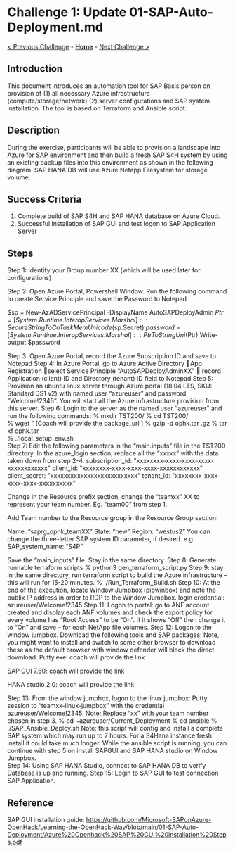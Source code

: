 # Challenge 1: Update 01-SAP-Auto-Deployment.md

[< Previous Challenge](./00-prereqs.md) - **[Home](../README.md)** - [Next Challenge >](./02-acr.md)

## Introduction

This document introduces an automation tool for SAP Basis person on provision of (1) all necessary Azure infrastructure (compute/storage/network) (2) server configurations and SAP system installation. The tool is based on Terraform and Ansible script.

## Description

During the exercise, participants will be able to provision a landscape into Azure for SAP environment and then build a fresh SAP S4H system by using an existing backup files into this environment as shown in the following diagram. SAP HANA DB will use Azure Netapp Filesystem for storage volume. 

## Success Criteria

1.	Complete build of SAP S4H and SAP HANA database on Azure Cloud.
2.	Successful Installation of SAP GUI and test logon to SAP Application Server

## Steps

Step 1: Identify your Group number XX (which will be used later for configurations)

Step 2: Open Azure Portal, Powershell Window. Run the following command to create Service Principle and save the Password to Notepad

$sp = New-AzADServicePrincipal -DisplayName AutoSAPDeployAdmin
$Ptr = [System.Runtime.InteropServices.Marshal]::SecureStringToCoTaskMemUnicode($sp.Secret)
$password = [System.Runtime.InteropServices.Marshal]::PtrToStringUni($Ptr)
Write-output $password

Step 3: Open Azure Portal, record the Azure Subscription ID and save to Notepad
Step 4: In Azure Portal, go to Azure Active Directory App Registration select Service Principle “AutoSAPDeployAdminXX”  record Application (client) ID and Directory (tenant) ID field to Notepad
Step 5: Provision an ubuntu linux server through Azure portal (18.04 LTS, SKU: Standard DS1 v2) with named user “azureuser” and password “Welcome!2345”. You will start all the Azure infrastructure provision from this server.
Step 6: Login to the server as the named user “azureuser” and run the following commands:
% mkdir TST200/
% cd TST200/	 
% wget “ [Coach will provide the package_url ]
% gzip -d  ophk.tar .gz
% tar xf  ophk.tar	 
% ./local_setup_env.sh  
Step 7: Edit the following parameters in the “main.inputs” file in the TST200 directory: In the azure_login section, replace all the “xxxxx” with the data taken down from step 2-4. 
 subscription_id: "xxxxxxxx-xxxx-xxxx-xxxx-xxxxxxxxxxxx"
 client_id: "xxxxxxxx-xxxx-xxxx-xxxx-xxxxxxxxxxxx"	 
 client_secret:  "xxxxxxxxxxxxxxxxxxxxxxxxxx"       tenant_id:  "xxxxxxxx-xxxx-xxxx-xxxx-xxxxxxxxxx"  

Change in the Resource prefix section, change the “teamxx” XX to represent your team number. Eg. “team00” from step 1.

Add Team number to the Resource group in the Resource Group section:

Name: “saprg_ophk_teamXX”
State: “new”
Region: “westus2”
You can change the three-letter SAP system ID parameter, if desired. 
e.g. SAP_system_name: “S4P”

Save the “main_inputs” file. Stay in the same directory.
Step 8: Generate runnable terraform scripts 
% python3 gen_terraform_script.py 
Step 9: stay in the same directory, run terraform script to build the Azure infrastructure – this will run for 15-20 minutes.
% ./Run_Terraform_Build.sh 
Step 10: At the end of the execution, locate Window Jumpbox  (pipwinbox) and note the publix IP address in order to RDP to the Window Jumpbox. login credential:  azureuser/Welcome!2345 
Step 11: Logon to portal: go to ANF account created and display each ANF volumes and check the export policy for every volume has “Root Access” to be “On”. If it shows “Off” then change it to “On” and save – for each NetApp file volumes.
Step 12: Logon to the window jumpbox. Download the following tools and SAP packages: Note, you might want to install and switch to some other browser to download these as the default browser with window defender will block the direct download. 
Putty.exe: coach will provide the link 
 
SAP GUI 7.60: coach will provide the link 
 
HANA studio 2.0: coach will provide the link 

Step 13: From the window jumpbox, logon to the linux jumpbox:
Putty session to “teamxx-linux-jumpbox” with the credential  azureuser/Welcome!2345. Note: Replace “xx” with your team number chosen in step 3. 
% cd ~azureuser/Current_Deployment 
% cd ansible 
% ./SAP_Ansible_Deploy.sh 
Note: this script will config and install a complete SAP system which may run up to 7 hours. For a S4Hana instance fresh install it could take much longer. 
While the ansible script is running, you can continue with step 5 on install SAPGUI and SAP HANA studio on Window Jumpbox.  
Step 14: Using SAP HANA Studio, connect to SAP HANA DB to verify Database is up and running.
Step 15: Login to SAP GUI to test connection SAP Application.

## Reference

SAP GUI installation guide: https://github.com/Microsoft-SAPonAzure-OpenHack/Learning-the-OpenHack-Way/blob/main/01-SAP-Auto-Deployment/Azure%20Openhack%20SAP%20GUI%20installation%20Steps.pdf
